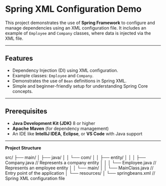 # Spring XML Configuration Demo

This project demonstrates the use of **Spring Framework** to configure and manage dependencies using an XML configuration file. It includes an example of `Employee` and `Company` classes, where data is injected via the XML file.

---

## Features

- Dependency Injection (DI) using XML configuration.
- Example classes: `Employee` and `Company`.
- Demonstrates the use of `Bean` definitions in Spring XML.
- Simple and beginner-friendly setup for understanding Spring Core concepts.

---

## Prerequisites

- **Java Development Kit (JDK)** 8 or higher
- **Apache Maven** (for dependency management)
- An IDE like **IntelliJ IDEA**, **Eclipse**, or **VS Code** with Java support

---

<b>Project Structure</b>

src/
├── main/
│   ├── java/
│   │   └── com/
│   │       ├── entity/
│   │       │   ├── Company.java        // Represents a company entity
│   │       │   └── Employee.java       // Represents an employee entity
│   │       └── main/
│   │           └── MainClass.java      // Entry point of the application
│   └── resources/
│       └── springbeans.xml             // Spring XML configuration file

